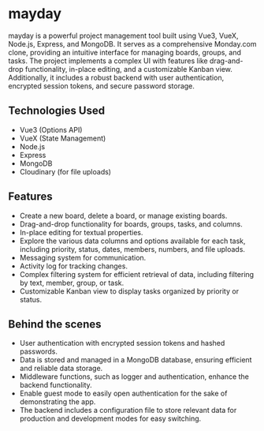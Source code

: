 # mayday
mayday is a powerful project management tool built using Vue3, VueX, Node.js, Express, and MongoDB. It serves as a comprehensive Monday.com clone, providing an intuitive interface for managing boards, groups, and tasks. The project implements a complex UI with features like drag-and-drop functionality, in-place editing, and a customizable Kanban view. Additionally, it includes a robust backend with user authentication, encrypted session tokens, and secure password storage.

## Technologies Used
* Vue3 (Options API)
* VueX (State Management)
* Node.js
* Express
* MongoDB
* Cloudinary (for file uploads)

## Features
* Create a new board, delete a board, or manage existing boards.
* Drag-and-drop functionality for boards, groups, tasks, and columns.
* In-place editing for textual properties.
* Explore the various data columns and options available for each task, including priority, status, dates, members, numbers, and file uploads.
* Messaging system for communication.
* Activity log for tracking changes.
* Complex filtering system for efficient retrieval of data, including filtering by text, member, group, or task.
* Customizable Kanban view to display tasks organized by priority or status.


## Behind the scenes
* User authentication with encrypted session tokens and hashed passwords.
* Data is stored and managed in a MongoDB database, ensuring efficient and reliable data storage.
* Middleware functions, such as logger and authentication, enhance the backend functionality.
* Enable guest mode to easily open authentication for the sake of demonstrating the app.
* The backend includes a configuration file to store relevant data for production and development modes for easy switching.


